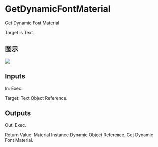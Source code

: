 # GetDynamicFontMaterial

Get Dynamic Font Material

Target is Text

## 图示

![]($-20221218-17541436.png)

## Inputs

In: Exec.

Target: Text Object Reference.  

## Outputs

Out: Exec.

Return Value: Material Instance Dynamic Object Reference. Get Dynamic Font Material.


